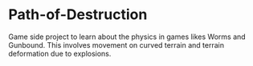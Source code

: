 # Path-of-Destruction
Game side project to learn about the physics in games likes Worms and Gunbound. This involves movement on curved terrain and terrain deformation due to explosions.

